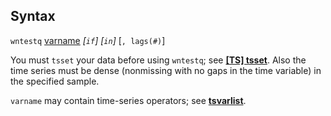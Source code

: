 ## Syntax

`wntestq`
[varname](http://www.stata.com/help.cgi?varname)
_\[`if`\] \[`in`\]_ \[`, lags(#)`\]

You must `tsset` your data before using `wntestq`; see
[<strong>[TS] tsset</strong>](http://www.stata.com/help.cgi?tsset).
Also the time series must be dense (nonmissing with no gaps in the time
variable) in the specified sample.

`varname` may contain time-series operators; see
[<strong>tsvarlist</strong>](http://www.stata.com/help.cgi?tsvarlist).
